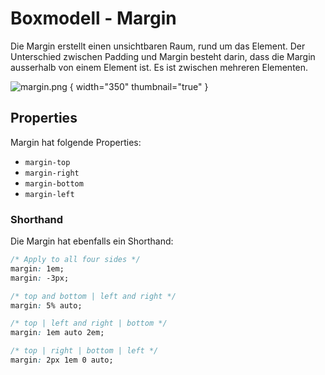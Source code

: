 # Boxmodell - Margin

Die Margin erstellt einen unsichtbaren Raum, rund um das Element. Der Unterschied zwischen Padding und Margin besteht darin, dass die Margin
ausserhalb von einem Element ist. Es ist zwischen mehreren Elementen.

![margin.png](margin.png) { width="350" thumbnail="true" }

## Properties

Margin hat folgende Properties:

- `margin-top`
- `margin-right`
- `margin-bottom`
- `margin-left`

### Shorthand

Die Margin hat ebenfalls ein Shorthand:

````CSS
/* Apply to all four sides */
margin: 1em;
margin: -3px;

/* top and bottom | left and right */
margin: 5% auto;

/* top | left and right | bottom */
margin: 1em auto 2em;

/* top | right | bottom | left */
margin: 2px 1em 0 auto;
````